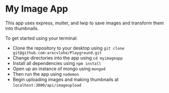 # My Image App

This app uses express, multer, and lwip to save images and transform them into thumbnails.

To get started using your terminal:
- Clone the repository to your desktop using `git clone git@github.com:arecvlohe/Playground.git`
- Change directories into the app using `cd myimageapp`
- Install all dependencies using `npm install`
- Open up an instance of mongo using `mongod`
- Then run the app using `nodemon`
- Begin uploading images and making thumbnails at `localhost:3000/api/imageupload`
